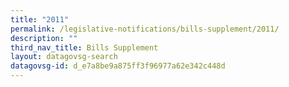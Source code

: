 ```yaml
---
title: "2011"
permalink: /legislative-notifications/bills-supplement/2011/
description: ""
third_nav_title: Bills Supplement
layout: datagovsg-search
datagovsg-id: d_e7a8be9a875ff3f96977a62e342c448d
---
```

